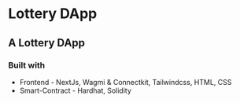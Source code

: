 # Lottery DApp

## A Lottery DApp

### Built with 
- Frontend - NextJs, Wagmi & Connectkit, Tailwindcss, HTML, CSS
- Smart-Contract -  Hardhat, Solidity

